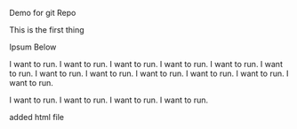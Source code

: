 Demo for git Repo

This is the first thing

Ipsum Below

I want to run. 
I want to run. 
I want to run. 
I want to run. 
I want to run. 
I want to run. 
I want to run. 
I want to run. 
I want to run. 
I want to run. 
I want to run. 
I want to run. 



I want to run. 
I want to run. 
I want to run. 
I want to run. 

added html file